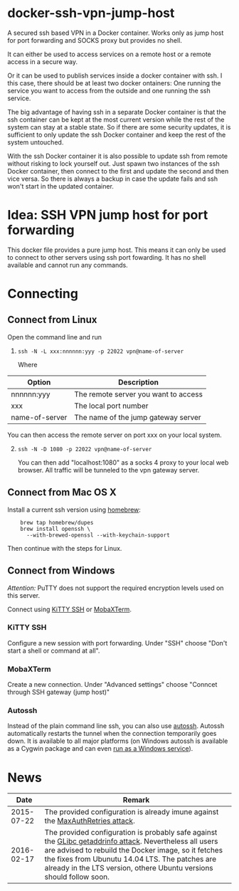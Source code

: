 # docker-ssh-vpn-jump-host

A secured ssh based VPN in a Docker container. Works only as 
jump host for port forwarding and SOCKS proxy but provides no shell.

It can either be used to access services on a remote host or
a remote access in a secure way.

Or it can be used to publish services inside a docker container
with ssh. I this case, there should be at least two docker
ontainers: One running the service you want to access from the
outside and one running the ssh service. 

The big advantage of having ssh in a separate Docker container is that 
the ssh container can be kept at the most current version while the rest
of the system can stay at a stable state. So if there are some security
updates, it is sufficient to only update the ssh Docker container and
keep the rest of the system untouched.

With the ssh Docker container it is also possible to update ssh from remote 
without risking to lock yourself out. Just spawn two instances of the ssh
Docker container, then connect to the first and update the second and 
then vice versa. So there is always a backup in case the update fails and
ssh won't start in the updated container.

Idea: SSH VPN jump host for port forwarding
===========================================

This docker file provides a pure jump host. This means it
can only be used to connect to other servers using
ssh port fowarding. It has no shell available and 
cannot run any commands.

Connecting
==========

Connect from Linux
------------------

Open the command line and run

1. `ssh -N -L xxx:nnnnnn:yyy -p 22022 vpn@name-of-server`

   Where 
   
| Option         | Description                          |
| -------------- | -------------------------------------|
| nnnnnn:yyy     | The remote server you want to access |
| xxx            | The local port number                |
| name-of-server | The name of the jump gateway server  |

   You can then access the remote server on port xxx on your 
   local system.

2. `ssh -N -D 1080 -p 22022 vpn@name-of-server`
    
   You can then add "localhost:1080" as a socks 4 proxy to
   your local web browser. All traffic will be tunneled to
   the vpn gateway server.


Connect from Mac OS X
---------------------

Install a current ssh version using [homebrew][1]:

```shell
    brew tap homebrew/dupes
    brew install openssh \
      --with-brewed-openssl --with-keychain-support
```

Then continue with the steps for Linux.

[1]: http://brew.sh/

Connect from Windows
--------------------

*Attention:* PuTTY does not support the required encryption 
levels used on this server.

Connect using [KiTTY SSH][2] or [MobaXTerm][3].

[2]: http://www.9bis.net/kitty/
[3]: http://mobaxterm.mobatek.net/

### KiTTY SSH

Configure a new session with port forwarding. Under "SSH"
choose "Don't start a shell or command at all".

### MobaXTerm

Create a new connection. Under "Advanced settings" choose 
"Conncet through SSH gateway (jump host)"

### Autossh

Instead of the plain command line ssh, you can also use [autossh][4]. Autossh automatically restarts the tunnel when the connection temporarily goes down. It is available to all major platforms (on Windows autossh is available as a Cygwin package and can even [run as a Windows service][5]).

[4]: http://www.harding.motd.ca/autossh/
[5]: http://www.matthanger.net/2008/04/creating-persistent-ssh-tunnels-in.html

# News

| Date       | Remark|
|------------|-------|
| 2015-07-22 | The provided configuration is already imune against the [MaxAuthRetries attack][6]. |
| 2016-02-17 | The provided configuration is probably safe against the [GLibc getaddrinfo attack][7]. Nevertheless all users are advised to rebuild the Docker image, so it fetches the fixes from Ubunutu 14.04 LTS. The patches are already in the LTS version, othere Ubuntu versions should follow soon.|

[6]: https://kingcope.wordpress.com/2015/07/16/openssh-keyboard-interactive-authentication-brute-force-vulnerability-maxauthtries-bypass/
[7]: https://googleonlinesecurity.blogspot.de/2016/02/cve-2015-7547-glibc-getaddrinfo-stack.html


